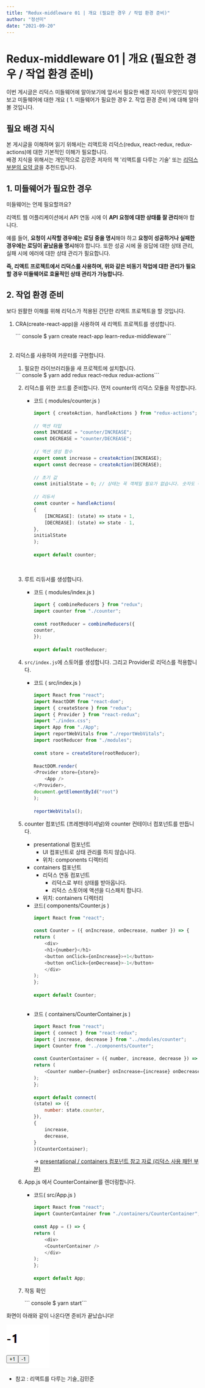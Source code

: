 ```yaml
---
title: "Redux-middleware 01 | 개요 (필요한 경우 / 작업 환경 준비)"
author: "정선미"
date: "2021-09-20"
---
```


# Redux-middleware 01 | 개요 (필요한 경우 / 작업 환경 준비)


이번 게시글은 리덕스 미들웨어에 알아보기에 앞서서 필요한 배경 지식이 무엇인지 알아보고 미들웨어에 대한 개요 ( 1. 미들웨어가 필요한 경우 2. 작업 환경 준비 )에 대해 알아볼 것입니다.  


## 필요 배경 지식
본 게시글을 이해하며 읽기 위해서는 리액트와 리덕스(redux, react-redux, redux-actions)에 대한 기본적인 이해가 필요합니다.  
배경 지식을 위해서는 개인적으로 김민준 저자의 책 '리액트를 다루는 기술' 또는 [리덕스 부분의 요약 글](https://velog.io/@katej927/series/Redux)을 추천드립니다.  

## 1. 미들웨어가 필요한 경우
미들웨어는 언제 필요할까요?

리액트 웹 어플리케이션에서 API 연동 시에 이 **API 요청에 대한 상태를 잘 관리**해야 합니다.  

예를 들어, **요청이 시작할 경우에는 로딩 중을 명시**해야 하고 **요청이 성공하거나 실패한 경우에는 로딩이 끝났음을 명시**해야 합니다. 또한 성공 시에 올 응답에 대한 상태 관리, 실패 시에 에러에 대한 상태 관리가 필요합니다.  

**즉, 리액트 프로젝트에서 리덕스를 사용하며, 위와 같은 비동기 작업에 대한 관리가 필요할 경우 미들웨어로 효율적인 상태 관리가 가능합니다.**


## 2. 작업 환경 준비
보다 원활한 이해를 위해 리덕스가 적용된 간단한 리액트 프로젝트을 할 것입니다.  

1. CRA(create-react-app)을 사용하여 새 리액트 프로젝트를 생성합니다.  
    <div class="termy">
        ``` console
        $ yarn create react-app learn-redux-middleware​
        ```
    </div>
    <br />

2. 리덕스를 사용하여 카운터를 구현합니다.
    1. 필요한 라이브러리들을 새 프로젝트에 설치합니다.  
    <div class="termy">
        ``` console
        $ yarn add redux react-redux redux-actions​
        ```
    </div>
 
    2. 리덕스를 위한 코드를 준비합니다. 먼저 counter의 리덕스 모듈을 작성합니다.
        - 코드 ( modules/counter.js )
            ``` js
            import { createAction, handleActions } from "redux-actions";

            // 액션 타입
            const INCREASE = "counter/INCREASE";
            const DECREASE = "counter/DECREASE";

            // 액션 생성 함수
            export const increase = createAction(INCREASE);
            export const decrease = createAction(DECREASE);

            // 초기 값
            const initialState = 0; // 상태는 꼭 객체일 필요가 없습니다. 숫자도 작동

            // 리듀서
            const counter = handleActions(
            {
                [INCREASE]: (state) => state + 1,
                [DECREASE]: (state) => state - 1,
            },
            initialState
            );

            export default counter;
            ```
            ​
    3. 루트 리듀서를 생성합니다.  
        - 코드 ( modules/index.js )
            ``` js
            import { combineReducers } from "redux";
            import counter from "./counter";

            const rootReducer = combineReducers({
            counter,
            });

            export default rootReducer;
            ```

    4. `src/index.js`에 스토어를 생성합니다. 그리고 Provider로 리덕스를 적용합니다.
        - 코드 ( src/index.js )
            ``` js
            import React from "react";
            import ReactDOM from "react-dom";
            import { createStore } from "redux";
            import { Provider } from "react-redux";
            import "./index.css";
            import App from "./App";
            import reportWebVitals from "./reportWebVitals";
            import rootReducer from "./modules";

            const store = createStore(rootReducer);

            ReactDOM.render(
            <Provider store={store}>
                <App />
            </Provider>,
            document.getElementById("root")
            );

            reportWebVitals();
            ```
 
    5. counter 컴포넌트 (프레젠테이셔널)와 counter 컨테이너 컴포넌트를 만듭니다.
        - presentational 컴포넌트
            - UI 컴포넌트로 상태 관리를 하지 않습니다.
            - 위치: components 디렉터리
        - containers 컴포넌트
            - 리덕스 연동 컴포넌트
                - 리덕스로 부터 상태를 받아옵니다.
                - 리덕스 스토어에 액션을 디스패치 합니다.
            - 위치: containers 디렉터리
        - 코드( components/Counter.js )
            ``` js
            import React from "react";

            const Counter = ({ onIncrease, onDecrease, number }) => {
            return (
                <div>
                <h1>{number}</h1>
                <button onClick={onIncrease}>+1</button>
                <button onClick={onDecrease}>-1</button>
                </div>
            );
            };

            export default Counter;
            ```
            ​
        - 코드 ( containers/CounterContainer.js )
            ``` js
            import React from "react";
            import { connect } from "react-redux";
            import { increase, decrease } from "../modules/counter";
            import Counter from "../components/Counter";

            const CounterContainer = ({ number, increase, decrease }) => {
            return (
                <Counter number={number} onIncrease={increase} onDecrease={decrease} />
            );
            };

            export default connect(
            (state) => ({
                number: state.counter,
            }),
            {
                increase,
                decrease,
            }
            )(CounterContainer);
            ```  
            ​
        -> [presentational / containers 컴포넌트 참고 자료 (리덕스 사용 패턴 부분)](https://velog.io/@katej927/Redux-Redux-%EA%B8%B0%EB%B3%B8-%EA%B0%9C%EB%85%90#-%ED%94%84%EB%A0%88%EC%A0%A0%ED%85%8C%EC%9D%B4%EC%85%94%EB%84%90--%EC%BB%A8%ED%85%8C%EC%9D%B4%EB%84%88-%EC%BB%B4%ED%8F%AC%EB%84%8C%ED%8A%B8-%EB%B6%84%EB%A6%AC-%ED%95%84%EC%88%98-x)

    6. App.js 에서 CounterContainer를 렌더링합니다.
        - 코드( src/App.js )
            ``` js
            import React from "react";
            import CounterContainer from "./containers/CounterContainer";

            const App = () => {
            return (
                <div>
                <CounterContainer />
                </div>
            );
            };

            export default App;​
            ```

    7. 작동 확인
        <div class="termy">
            ``` console
            $ yarn start​
            ```
        </div>

화면이 아래와 같이 나온다면 준비가 끝났습니다!

![](../../../images/2기/정선미/3주차/1.png)

* 참고 : 리액트를 다루는 기술_김민준
